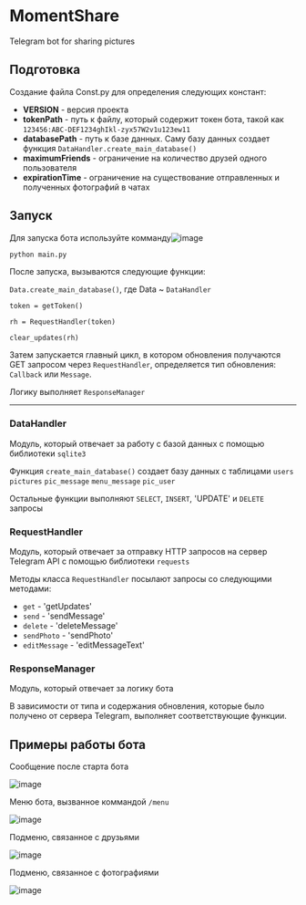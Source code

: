 # MomentShare
Telegram bot for sharing pictures

## Подготовка
Создание файла Const.py для определения следующих констант:
- **VERSION** - версия проекта
- **tokenPath** - путь к файлу, который содержит токен бота, такой как `123456:ABC-DEF1234ghIkl-zyx57W2v1u123ew11`
- **databasePath** - путь к базе данных. Саму базу данных создает функция `DataHandler.create_main_database()`
- **maximumFriends** - ограничение на количество друзей одного пользователя
- **expirationTime** - ограничение на существование отправленных и полученных фотографий в чатах

## Запуск
Для запуска бота используйте комманду![image](https://user-images.githubusercontent.com/45238097/209676199-05dee03b-c63e-43dd-b771-cfbbff99f59b.png)

`python main.py`

После запуска, вызываются следующие функции:

`Data.create_main_database()`, где Data ~ `DataHandler`

`token = getToken()`

`rh = RequestHandler(token)`

`clear_updates(rh)`

Затем запускается главный цикл, в котором обновления получаются GET запросом через `RequestHandler`, определяется тип обновления: `Callback` или `Message`.

Логику выполняет `ResponseManager`

<hr>

### DataHandler
Модуль, который отвечает за работу с базой данных с помощью библиотеки `sqlite3`

Функция `create_main_database()` создает базу данных с таблицами `users` `pictures` `pic_message` `menu_message` `pic_user`

Остальные функции выполняют `SELECT`, `INSERT`, 'UPDATE' и `DELETE` запросы

### RequestHandler
Модуль, который отвечает за отправку HTTP запросов на сервер Telegram API с помощью библиотеки `requests`

Методы класса `RequestHandler` посылают запросы со следующими методами:
- `get` - 'getUpdates'
- `send` - 'sendMessage'
- `delete` - 'deleteMessage'
- `sendPhoto` - 'sendPhoto'
- `editMessage` - 'editMessageText'

### ResponseManager
Модуль, который отвечает за логику бота

В зависимости от типа и содержания обновления, которые было получено от сервера Telegram, выполняет соответствующие функции.


## Примеры работы бота

Сообщение после старта бота

![image](https://user-images.githubusercontent.com/45238097/209675313-40c89746-d9d1-42c9-af64-59f14a9d3c2d.png)


Меню бота, вызванное коммандой `/menu`

![image](https://user-images.githubusercontent.com/45238097/209675937-5e6a548b-1441-4005-b26e-0398dacc9553.png)


Подменю, связанное с друзьями

![image](https://user-images.githubusercontent.com/45238097/209676092-107be904-cec3-4832-9407-8db37344567e.png)


Подменю, связанное с фотографиями

![image](https://user-images.githubusercontent.com/45238097/209676112-eaec5307-5b39-471c-8c72-8d96aa6b87b7.png)


